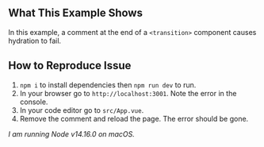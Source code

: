 ## What This Example Shows

In this example, a comment at the end of a `<transition>` component causes hydration to fail.


## How to Reproduce Issue

1.  `npm i` to install dependencies then `npm run dev` to run.
2.  In your browser go to `http://localhost:3001`. Note the error in the console.
3.  In your code editor go to `src/App.vue`.
4.  Remove the comment and reload the page. The error should be gone.

_I am running Node v14.16.0 on macOS._
